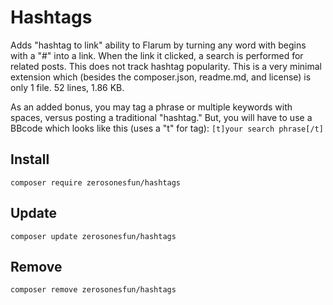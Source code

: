 # Hashtags
Adds "hashtag to link" ability to Flarum by turning any word with begins with a "#" into a link. When the link it clicked, a search is performed for related posts. This does not track hashtag popularity. This is a very minimal extension which (besides the composer.json, readme.md, and license) is only 1 file. 52 lines, 1.86 KB.

As an added bonus, you may tag a phrase or multiple keywords with spaces, versus posting a traditional "hashtag." But, you will have to use a BBcode which looks like this (uses a "t" for tag):
`[t]your search phrase[/t]`

## Install
`composer require zerosonesfun/hashtags`

## Update
`composer update zerosonesfun/hashtags`

## Remove
`composer remove zerosonesfun/hashtags`
